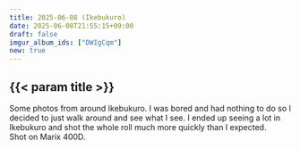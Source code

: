 ```yaml
---
title: 2025-06-08 (Ikebukuro)
date: 2025-06-08T21:55:15+09:00
draft: false
imgur_album_ids: ["DWIgCqm"]
new: true
---
```


<h2 id="title">{{< param title >}}</h2>

Some photos from around Ikebukuro. I was bored and had nothing to do so I decided to just walk around and see what I see. I ended up seeing a lot in Ikebukuro and shot the whole roll much more quickly than I expected.<br>
Shot on Marix 400D.

